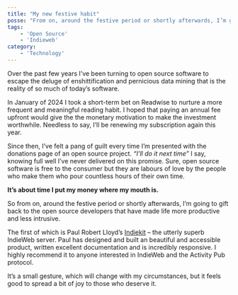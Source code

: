 ```yaml
---
title: "My new festive habit"
posse: "From on, around the festive period or shortly afterwards, I’m going to give back to the open source developers that have made life more productive and less intrusive. The first of which is @paulrobertlloyd@mastodon.social’s Indiekit, the utterly superb IndieWeb server. #OpenSource #IndieWeb #Reciprocity"
tags:
    - 'Open Source'
    - 'Indieweb'
category:
    - 'Technology'
---
```


Over the past few years I’ve been turning to open source software to escape the deluge of enshittification and pernicious data mining that is the reality of so much of today’s software.

In January of 2024 I took a short-term bet on Readwise to nurture a more frequent and meaningful reading habit. I hoped that paying an annual fee upfront would give the the monetary motivation to make the investment worthwhile. Needless to say, I’ll be renewing my subscription again this year.

Since then, I’ve felt a pang of guilt every time I’m presented with the donations page of an open source project. _“I’ll do it next time”_ I say, knowing full well I’ve never delivered on this promise. Sure, open source software is free to the consumer but they are labours of love by the people who make them who pour countless hours of their own time.

**It’s about time I put my money where my mouth is.**

So from on, around the festive period or shortly afterwards, I’m going to gift back to the open source developers that have made life more productive and less intrusive.

The first of which is Paul Robert Lloyd’s [Indiekit](https://getindiekit.com/) – the utterly superb IndieWeb server. Paul has designed and built an beautiful and accessible product, written excellent documentation and is incredibly responsive. I highly recommend it to anyone interested in IndieWeb and the Activity Pub protocol.

It’s a small gesture, which will change with my circumstances, but it feels good to spread a bit of joy to those who deserve it.